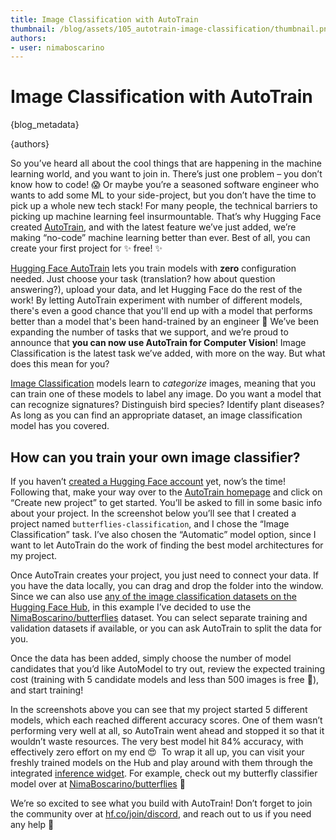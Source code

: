 ```yaml
---
title: Image Classification with AutoTrain 
thumbnail: /blog/assets/105_autotrain-image-classification/thumbnail.png
authors:
- user: nimaboscarino
---
```


# Image Classification with AutoTrain

{blog_metadata}

{authors}

<script async defer src="https://unpkg.com/medium-zoom-element@0/dist/medium-zoom-element.min.js"></script>

So you’ve heard all about the cool things that are happening in the machine learning world, and you want to join in. There’s just one problem – you don’t know how to code! 😱 Or maybe you’re a seasoned software engineer who wants to add some ML to your side-project, but you don’t have the time to pick up a whole new tech stack! For many people, the technical barriers to picking up machine learning feel insurmountable. That’s why Hugging Face created [AutoTrain](https://huggingface.co/autotrain), and with the latest feature we’ve just added, we’re making “no-code” machine learning better than ever. Best of all, you can create your first project for ✨ free! ✨

[Hugging Face AutoTrain](https://huggingface.co/autotrain) lets you train models with **zero** configuration needed. Just choose your task (translation? how about question answering?), upload your data, and let Hugging Face do the rest of the work! By letting AutoTrain experiment with number of different models, there's even a good chance that you'll end up with a model that performs better than a model that's been hand-trained by an engineer 🤯 We’ve been expanding the number of tasks that we support, and we’re proud to announce that **you can now use AutoTrain for Computer Vision**! Image Classification is the latest task we’ve added, with more on the way. But what does this mean for you?

[Image Classification](https://huggingface.co/tasks/image-classification) models learn to *categorize* images, meaning that you can train one of these models to label any image. Do you want a model that can recognize signatures? Distinguish bird species? Identify plant diseases? As long as you can find an appropriate dataset, an image classification model has you covered.

## How can you train your own image classifier?

If you haven’t [created a Hugging Face account](https://huggingface.co/join) yet, now’s the time! Following that, make your way over to the [AutoTrain homepage](https://huggingface.co/autotrain) and click on “Create new project” to get started. You’ll be asked to fill in some basic info about your project. In the screenshot below you’ll see that I created a project named `butterflies-classification`, and I chose the “Image Classification” task. I’ve also chosen the “Automatic” model option, since I want to let AutoTrain do the work of finding the best model architectures for my project.

<div class="flex justify-center">
  <figure class="image table text-center m-0 w-1/2">
    <medium-zoom background="rgba(0,0,0,.7)" alt="The 'New Project' form for AutoTrain, filled out for a new Image Classification project named 'butterflies-classification'." src="https://huggingface.co/datasets/huggingface/documentation-images/resolve/main/blog/autotrain-image-classification/new-project.png"></medium-zoom>
  </figure>
</div>

Once AutoTrain creates your project, you just need to connect your data. If you have the data locally, you can drag and drop the folder into the window. Since we can also use [any of the image classification datasets on the Hugging Face Hub](https://huggingface.co/datasets?task_categories=task_categories:image-classification), in this example I’ve decided to use the [NimaBoscarino/butterflies](https://huggingface.co/datasets/NimaBoscarino/butterflies) dataset. You can select separate training and validation datasets if available, or you can ask AutoTrain to split the data for you.

<div class="grid grid-cols-2 gap-4">
  <figure class="image table text-center m-0 w-full">
  </figure>

  <figure class="image table text-center m-0 w-full">
    <medium-zoom background="rgba(0,0,0,.7)" alt="A form showing configurations to select for the imported dataset, including split types and data columns." src="https://huggingface.co/datasets/huggingface/documentation-images/resolve/main/blog/autotrain-image-classification/add-dataset.png"></medium-zoom>
  </figure>
</div>

Once the data has been added, simply choose the number of model candidates that you’d like AutoModel to try out, review the expected training cost (training with 5 candidate models and less than 500 images is free 🤩), and start training!

<div class="grid grid-cols-2 gap-4">
  <figure class="image table text-center m-0 w-full">
    <medium-zoom background="rgba(0,0,0,.7)" alt="Screenshot showing the model-selection options. Users can choose various numbers of candidate models, and the final training budget is displayed." src="https://huggingface.co/datasets/huggingface/documentation-images/resolve/main/blog/autotrain-image-classification/select-models.png"></medium-zoom>
  </figure>
  <div>
    <figure class="image table text-center m-0 w-full">
      <medium-zoom background="rgba(0,0,0,.7)" alt="Five candidate models are being trained, one of which has already completed training." src="https://huggingface.co/datasets/huggingface/documentation-images/resolve/main/blog/autotrain-image-classification/training-in-progress.png"></medium-zoom>
    </figure>
    <figure class="image table text-center m-0 w-full">
      <medium-zoom background="rgba(0,0,0,.7)" alt="All the candidate models have finished training, with one in the 'stopped' state." src="https://huggingface.co/datasets/huggingface/documentation-images/resolve/main/blog/autotrain-image-classification/training-complete.png"></medium-zoom>
    </figure>
  </div>
</div>

In the screenshots above you can see that my project started 5 different models, which each reached different accuracy scores. One of them wasn’t performing very well at all, so AutoTrain went ahead and stopped it so that it wouldn’t waste resources. The very best model hit 84% accuracy, with effectively zero effort on my end 😍  To wrap it all up, you can visit your freshly trained models on the Hub and play around with them through the integrated [inference widget](https://huggingface.co/docs/hub/models-widgets). For example, check out my butterfly classifier model over at [NimaBoscarino/butterflies](https://huggingface.co/NimaBoscarino/butterflies) 🦋

<figure class="image table text-center m-0 w-full">
  <medium-zoom background="rgba(0,0,0,.7)" alt="An automatically generated model card for the butterflies-classification model, showing validation metrics and an embedded inference widget for image classification. The widget is displaying a picture of a butterfly, which has been identified as a Malachite butterfly." src="https://huggingface.co/datasets/huggingface/documentation-images/resolve/main/blog/autotrain-image-classification/model-card.png"></medium-zoom>
</figure>

We’re so excited to see what you build with AutoTrain! Don’t forget to join the community over at [hf.co/join/discord](https://huggingface.co/join/discord), and reach out to us if you need any help 🤗
